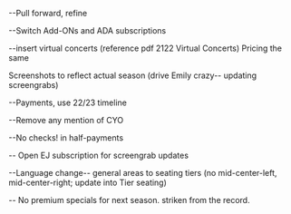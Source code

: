 --Pull forward, refine 

--Switch Add-ONs and ADA subscriptions

--insert virtual concerts (reference pdf 2122 Virtual Concerts) Pricing the same

Screenshots to reflect actual season (drive Emily crazy-- updating screengrabs)

--Payments, use 22/23 timeline

--Remove any mention of CYO 

--No checks! in half-payments

-- Open EJ subscription for screengrab updates

--Language change-- general areas to seating tiers (no mid-center-left, mid-center-right; update into Tier seating)

-- No premium specials for next season. striken from the record.
